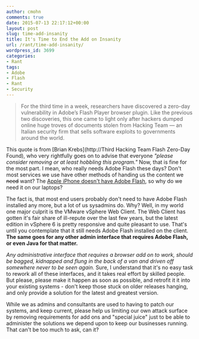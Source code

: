 ```yaml
---
author: cmohn
comments: true
date: 2015-07-13 22:17:12+00:00
layout: post
slug: time-add-insanity
title: It's Time to End the Add on Insanity
url: /rant/time-add-insanity/
wordpress_id: 3699
categories:
- Rant
tags:
- Adobe
- Flash
- Rant
- Security
---
```


<blockquote>For the third time in a week, researchers have discovered a zero-day vulnerability in Adobe’s Flash Player browser plugin. Like the previous two discoveries, this one came to light only after hackers dumped online huge troves of documents stolen from Hacking Team — an Italian security firm that sells software exploits to governments around the world.</blockquote>

<!--more-->


This quote is from [Brian Krebs](http://Third Hacking Team Flash Zero-Day Found), who very rightfully goes on to advise that everyone _"please consider removing or at least hobbling this program."_ Now, that is fine for the most part. I mean, who really needs Adobe Flash these days? Don't most services we use have other methods of handing us the content we <del>need</del> want? The [Apple iPhone doesn't have Adobe Flash](https://www.apple.com/hotnews/thoughts-on-flash/), so why do we need it on our laptops?

The fact is, that most end users probably don't need to have Adobe Flash installed any more, but a lot of us sysadmins do. Why? Well, in my world one major culprit is the VMware vSphere Web Client. The Web Client has gotten it's fair share of ill-repute over the last few years, but the latest edition in vSphere 6 is pretty responsive and quite pleasant to use. That's until you contemplate that it still needs Adobe Flash installed on the client. **The same goes for any other admin interface that requires Adobe Flash, or even Java for that matter.**

_Any administrative interface that requires a browser add on to work, should be bagged, kidnapped and flung in the back of a van and driven off somewhere never to be seen again._ Sure, I understand that it's no easy task to rework all of these interfaces, and it takes real effort by skilled people. But please, please make it happen as soon as possible, and retrofit it it into your existing systems - don't keep those stuck on older releases hanging, and only provide a solution for the latest and greatest version.

While we as admins and consultants are used to having to patch our systems, and keep current, please help us limiting our own attack surface by removing requirements for add ons and "special juice" just to be able to administer the solutions we depend upon to keep our businesses running. That can't be too much to ask, can it?
